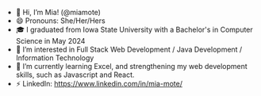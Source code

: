 - 👋 Hi, I’m Mia! (@miamote)
- 😄 Pronouns: She/Her/Hers
- 🎓 I graduated from Iowa State University with a Bachelor's in Computer Science in May 2024
- 👀 I’m interested in Full Stack Web Development / Java Development / Information Technology
- 🌱 I’m currently learning Excel, and strengthening my web development skills, such as Javascript and React.
- ⚡ LinkedIn: https://www.linkedin.com/in/mia-mote/
<!--- 💫 I am working on creating a full stack web application to do... something!
--->

<!---
miamote/miamote is a ✨ special ✨ repository because its `README.md` (this file) appears on your GitHub profile.
You can click the Preview link to take a look at your changes.
--->
